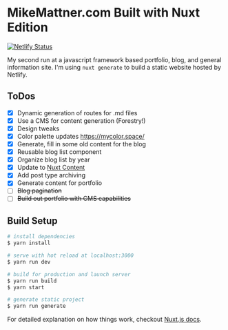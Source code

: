 # MikeMattner.com Built with Nuxt Edition

[![Netlify Status](https://api.netlify.com/api/v1/badges/c59c68ee-fcf6-4d6e-af5d-9263f36ac533/deploy-status)](https://app.netlify.com/sites/lucid-torvalds-5270b3/deploys)

My second run at a javascript framework based portfolio, blog, and general information site. I'm using `nuxt generate` to build a static website hosted by Netlify.

## ToDos

- [x] Dynamic generation of routes for .md files
- [x] Use a CMS for content generation (Forestry!)
- [x] Design tweaks
- [x] Color palette updates https://mycolor.space/
- [x] Generate, fill in some old content for the blog
- [x] Reusable blog list component
- [x] Organize blog list by year
- [x] Update to [Nuxt Content](https://content.nuxtjs.org/)
- [x] Add post type archiving
- [x] Generate content for portfolio
- [ ] ~~Blog pagination~~
- [ ] ~~Build out portfolio with CMS capabilities~~

## Build Setup

```bash
# install dependencies
$ yarn install

# serve with hot reload at localhost:3000
$ yarn run dev

# build for production and launch server
$ yarn run build
$ yarn start

# generate static project
$ yarn run generate
```

For detailed explanation on how things work, checkout [Nuxt.js docs](https://nuxtjs.org).
